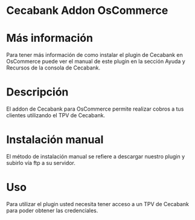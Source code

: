 # Cecabank Addon OsCommerce

# Más información

Para tener más información de como instalar el plugin de Cecabank en OsCommerce puede ver el manual de este plugin en la sección Ayuda y Recursos de la consola de Cecabank.

# Descripción

El addon de Cecabank para OsCommerce permite realizar cobros a tus clientes utilizando el TPV de Cecabank.

# Instalación manual

El método de instalación manual se refiere a descargar nuestro plugin y subirlo vía ftp a su servidor. 

# Uso

Para utilizar el plugin usted necesita tener acceso a un TPV de Cecabank para poder obtener las credenciales.
